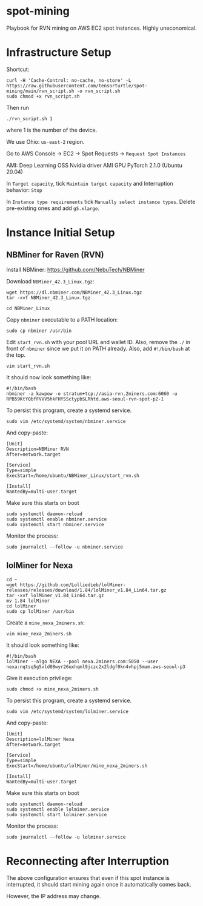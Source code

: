 # spot-mining
Playbook for RVN mining on AWS EC2 spot instances.
Highly uneconomical.

# Infrastructure Setup

Shortcut:
```
curl -H 'Cache-Control: no-cache, no-store' -L https://raw.githubusercontent.com/tensorturtle/spot-mining/main/rvn_script.sh -o rvn_script.sh
sudo chmod +x rvn_script.sh
```
Then run
```
./rvn_script.sh 1
```
where 1 is the number of the device.



We use Ohio: `us-east-2` region.

Go to AWS Console -> EC2 -> Spot Requests -> `Request Spot Instances`

AMI: Deep Learning OSS Nvidia driver AMI GPU PyTorch 2.1.0 (Ubuntu 20.04)

In `Target capacity`, tick `Maintain target capacity` and Interruption behavior: `Stop`

In `Instance type requirements` tick `Manually select instance types`. Delete pre-existing ones and add `g5.xlarge`.

# Instance Initial Setup

## NBMiner for Raven (RVN)

Install NBMiner: https://github.com/NebuTech/NBMiner

Download `NBMiner_42.3_Linux.tgz`:
```
wget https://dl.nbminer.com/NBMiner_42.3_Linux.tgz
tar -xvf NBMiner_42.3_Linux.tgz
```

```
cd NBMiner_Linux
```

Copy `nbminer` executable to a PATH location:
```
sudo cp nbminer /usr/bin
```

Edit `start_rvn.sh` with your pool URL and wallet ID. Also, remove the `./` in front of `nbminer` since we put it on PATH already.
Also, add `#!/bin/bash` at the top.

```
vim start_rvn.sh
```

It should now look something like:
```
#!/bin/bash
nbminer -a kawpow -o stratum+tcp://asia-rvn.2miners.com:6060 -u RPB59KtYQbfFVVV5hkFHYSSctypbSLRhtd.aws-seoul-rvn-spot-p2-1
```

To persist this program, create a systemd service.
```
sudo vim /etc/systemd/system/nbminer.service
```
And copy-paste:
```
[Unit]
Description=NBMiner RVN
After=network.target

[Service]
Type=simple
ExecStart=/home/ubuntu/NBMiner_Linux/start_rvn.sh

[Install]
WantedBy=multi-user.target
```


Make sure this starts on boot
```
sudo systemctl daemon-reload
sudo systemctl enable nbminer.service
sudo systemctl start nbminer.service
```

Monitor the process:
```
sudo journalctl --follow -u nbminer.service
```

## lolMiner for Nexa

```
cd ~
wget https://github.com/Lolliedieb/lolMiner-releases/releases/download/1.84/lolMiner_v1.84_Lin64.tar.gz
tar -xvf lolMiner_v1.84_Lin64.tar.gz
mv 1.84 lolMiner
cd lolMiner
sudo cp lolMiner /usr/bin
```
Create a `mine_nexa_2miners.sh`:
```
vim mine_nexa_2miners.sh
```
It should look something like:
```
#!/bin/bash
lolMiner --algo NEXA --pool nexa.2miners.com:5050 --user nexa:nqtsq5g5vld08wyr26uxhqml9jczc2x2ldgf0kn4vhpj5mam.aws-seoul-p3
```
Give it execution privilege:
```
sudo chmod +x mine_nexa_2miners.sh
```
To persist this program, create a systemd service.
```
sudo vim /etc/systemd/system/lolminer.service
```
And copy-paste:
```
[Unit]
Description=lolMiner Nexa
After=network.target

[Service]
Type=simple
ExecStart=/home/ubuntu/lolMiner/mine_nexa_2miners.sh

[Install]
WantedBy=multi-user.target
```


Make sure this starts on boot
```
sudo systemctl daemon-reload
sudo systemctl enable lolminer.service
sudo systemctl start lolminer.service
```

Monitor the process:
```
sudo journalctl --follow -u lolminer.service
```



# Reconnecting after Interruption

The above configuration ensures that even if this spot instance is interrupted, it should start mining again once it automatically comes back.

However, the IP address may change.
